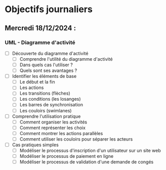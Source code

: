 # Objectifs journaliers

## Mercredi 18/12/2024 :

### UML - Diagramme d'activité

- [ ] Découverte du diagramme d'activité
  - [ ] Comprendre l'utilité du diagramme d'activité
  - [ ] Dans quels cas l'utiliser ?
  - [ ] Quels sont ses avantages ?

- [ ] Identifier les éléments de base
  - [ ] Le début et la fin
  - [ ] Les actions
  - [ ] Les transitions (flèches)
  - [ ] Les conditions (les losanges)
  - [ ] Les barres de synchronisation
  - [ ] Les couloirs (swimlanes)

- [ ] Comprendre l'utilisation pratique
  - [ ] Comment organiser les activités
  - [ ] Comment représenter les choix
  - [ ] Comment montrer les actions parallèles
  - [ ] Comment utiliser les couloirs pour séparer les acteurs

- [ ] Cas pratiques simples
  - [ ] Modéliser le processus d'inscription d'un utilisateur sur un site web
  - [ ] Modéliser le processus de paiement en ligne
  - [ ] Modéliser le processus de validation d'une demande de congés